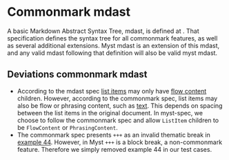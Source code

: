 # Commonmark mdast

A basic Markdown Abstract Syntax Tree, mdast, is defined at [](https://github.com/syntax-tree/mdast). That specification defines the syntax tree for all commonmark features, as well as several additional extensions. Myst mdast is an extension of this mdast, and any valid mdast following that definition will also be valid myst mdast.

## Deviations commonmark mdast

- According to the mdast spec [list items](https://github.com/syntax-tree/mdast#listitem) may only have [flow content](https://github.com/syntax-tree/mdast#flowcontent) children. However, according to the commonmark spec, list items may also be flow or phrasing content, such as [text](https://spec.commonmark.org/0.30/#example-255). This depends on spacing between the list items in the original document. In myst-spec, we choose to follow the commonmark spec and allow `ListItem` children to be `FlowContent` or `PhrasingContent`.
- The commonmark spec presents `+++` as an invalid thematic break in [example 44](https://spec.commonmark.org/0.30/#example-44). However, in Myst `+++` is a block break, a non-commonmark feature. Therefore we simply removed example 44 in our test cases.
